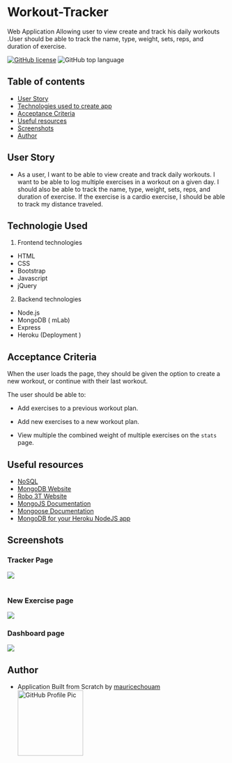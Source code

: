 #  Workout-Tracker
<p>Web Application Allowing user to view create and track his daily workouts .User should be able to track the name, type, weight, sets, reps, and duration of exercise.</p>

[![GitHub license](https://img.shields.io/badge/licence-BSD3.0-green)](https://github.com/mauricechouam/Workout-Tracker)
![GitHub top language](https://img.shields.io/github/languages/top/mauricechouam/Workout-Tracker)

## Table of contents ##
  * [User Story](#User-Story)
  * [Technologies used to create app](#technologies-used)
  * [Acceptance Criteria](#Acceptance-Criteria)
  * [Useful resources](#Useful-resources)
  * [Screenshots](#screenshots)
  * [Author](#Author)

  ## User Story
 * As a user, I want to be able to view create and track daily workouts. I want to be able to log multiple exercises in a workout on a given day. I should also be able to track the name, type, weight, sets, reps, and duration of exercise. If the exercise is a cardio exercise, I should be able to track my distance traveled.

## Technologie Used

1. Frontend technologies
* HTML
* CSS
* Bootstrap 
* Javascript
* jQuery 

2. Backend technologies
* Node.js 
* MongoDB ( mLab)
* Express 
* Heroku (Deployment )


## Acceptance Criteria

When the user loads the page, they should be given the option to create a new workout, or continue with their last workout.

The user should be able to:

  * Add exercises to a previous workout plan.

  * Add new exercises to a new workout plan.

  * View multiple the combined weight of multiple exercises on the `stats` page.

## Useful resources
* [NoSQL](https://en.wikipedia.org/wiki/NoSQL)
* [MongoDB Website](https://www.mongodb.com/)
* [Robo 3T Website](https://robomongo.org/download)
* [MongoJS Documentation](https://www.npmjs.com/package/mongojs)
* [Mongoose Documentation](http://mongoosejs.com/docs/guide.html)
* [MongoDB for your Heroku NodeJS app](https://www.youtube.com/watch?v=GDqtv1eGGpA)

## Screenshots

### Tracker Page
<img src="https://github.com/mauricechouam/Workout-Tracker/blob/master/public/img/tracker.jpg">
<br>
<br>

### New Exercise page
<img src="https://github.com/mauricechouam/Workout-Tracker/blob/master/public/img/new.jpg?raw=true">

### Dashboard page
<img src="https://github.com/mauricechouam/Workout-Tracker/blob/master/public/img/dash.jpg?raw=true">

## Author
* Application Built from Scratch by 
   [mauricechouam](https://github.com/mauricechouam)
  <img src="https://github.com/mauricechouam.png" alt="GitHub Profile Pic" width="150" height="150">
  
